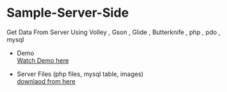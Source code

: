 # Sample-Server-Side
Get Data From Server Using Volley , Gson , Glide , Butterknife , php , pdo , mysql

  * Demo  
    [Watch Demo here](http://s9.picofile.com/file/8305556192/screen_record.mp4.html)
    
  * Server Files (php files, mysql table, images)   
    [downlaod from here](http://s9.picofile.com/file/8305556642/files.rar.html)
